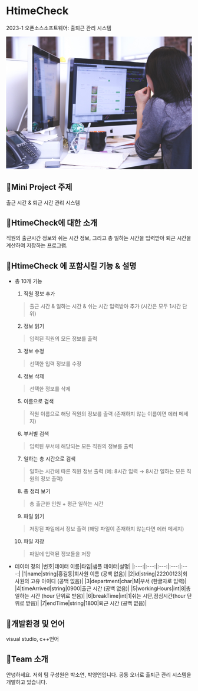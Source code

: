 # HtimeCheck
2023-1 오픈소스소프트웨어: 출퇴근 관리 시스템 

<img src = startup-849804_1920.jpg>

##  📍Mini Project 주제
출근 시간 & 퇴근 시간 관리 시스템

## 📍HtimeCheck에 대한 소개
직원의 출근시간 정보와 쉬는 시간 정보, 그리고 총 일하는 시간을 입력받아 퇴근 시간을 계산하여 저장하는 프로그램.

## 📍HtimeCheck 에 포함시킬 기능 & 설명
+ 총 10개 기능

    1) 직원 정보 추가
    > 출근 시간 & 일하는 시간 & 쉬는 시간 입력받아 추가 (시간은 모두 1시간 단위)
    2) 정보 읽기
    > 입력된 직원의 모든 정보를 출력
    3) 정보 수정
    > 선택한 입력 정보를 수정
    4) 정보 삭제
    > 선택한 정보를 삭제
    5) 이름으로 검색
    > 직원 이름으로 해당 직원의 정보를 출력 (존재하지 않는 이름이면 에러 메세지)
    6) 부서별 검색
    > 입력된 부서에 해당되는 모든 직원의 정보를 출력
    7) 일하는 총 시간으로 검색
    > 일하는 시간에 따른 직원 정보 출력 (예: 8시간 입력 → 8시간 일하는 모든 직원의 정보 출력)
    8) 총 정리 보기
    > 총 출근한 인원 + 평균 일하는 시간
    9) 파일 읽기
    > 저장된 파일에서 정보 출력 (해당 파일이 존재하지 않는다면 에러 메세지)
    10) 파일 저장
    > 파일에 입력된 정보들을 저장 
+ 데이터 정의
    |번호|데이터 이름|타입|샘플 데이터|설명|
    |:---:|:---:|:---:|:---:|:---:|
    |1|name|string|홍길동|회사원 이름 (공백 없음)|
    |2|id|string|22200123|회사원의 고유 아이디 (공백 없음)|
    |3|department|char|M|부서 (한글자로 입력)|
    |4|timeArrived|string|0900|출근 시간 (공백 없음)|
    |5|workingHours|int|8|총 일하는 시간 (hour 단위로 받음)|
    |6|breakTime|int|1|쉬는 시단,점심시간(hour 단위로 받음)|
    |7|endTime|string|1800|퇴근 시간 (공백 없음)|
     
## 📍개발환경 및 언어
visual studio, c++언어

## 📍Team 소개
안녕하세요. 저희 팀 구성원은 박소연, 박영언입니다. 공동 오너로 출퇴근 관리 시스템을 개발하고 있습니다.
